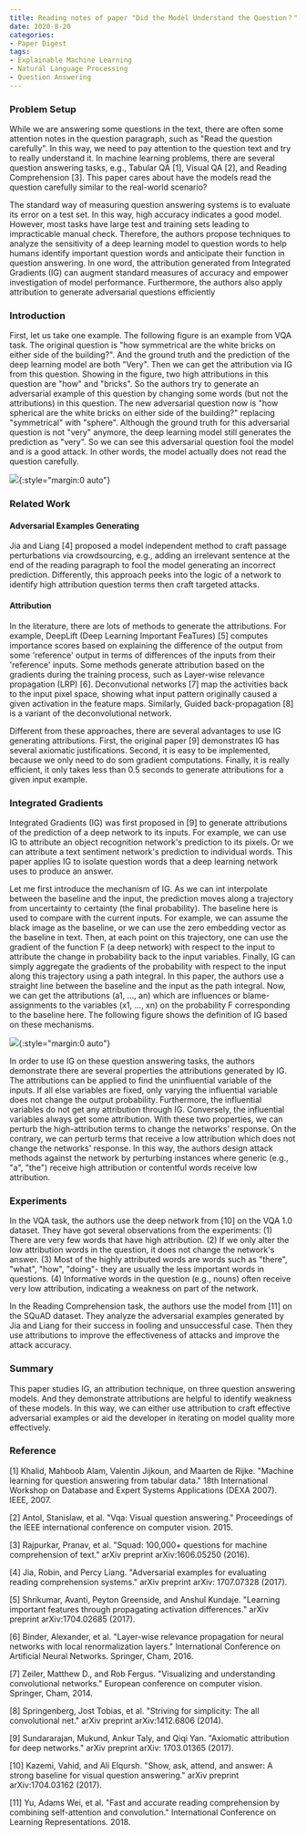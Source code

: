```yaml
---
title: Reading notes of paper "Did the Model Understand the Question？"
date: 2020-8-20
categories:
- Paper Digest
tags:
- Explainable Machine Learning
- Natural Language Processing
- Question Answering
---
```


### Problem Setup

While we are answering some questions in the text, there are often some attention notes in the question paragraph, such as "Read the question carefully". In this way, we need to pay attention to the question text and try to really understand it. In machine learning problems, there are several question answering tasks, e.g., Tabular QA [1], Visual QA [2], and Reading Comprehension [3]. This paper cares about have the models read the question carefully similar to the real-world scenario?

The standard way of measuring question answering systems is to evaluate its error on a test set. In this way, high accuracy indicates a good model. However, most tasks have large test and training sets leading to impracticable manual check. Therefore, the authors propose techniques to analyze the sensitivity of a deep learning model to question words to help humans identify important question words and anticipate their function in question answering. In one word, the attribution generated from Integrated Gradients (IG) can augment standard measures of accuracy and empower investigation of model performance. Furthermore, the authors also apply attribution to generate adversarial questions efficiently

### Introduction

First, let us take one example. The following figure is an example from VQA task. The original question is "how symmetrical are the white bricks on either side of the building?". And the ground truth and the prediction of the deep learning model are both "Very". Then we can get the attribution via IG from this question. Showing in the figure, two high attributions in this question are "how" and "bricks". So the authors try to generate an adversarial example of this question by changing some words (but not the attributions) in this question. The new adversarial question now is "how spherical are the white bricks on either side of the building?" replacing "symmetrical" with "sphere". Although the ground truth for this adversarial question is not "very" anymore, the deep learning model still generates the prediction as "very". So we can see this adversarial question fool the model and is a good attack. In other words, the model actually does not read the question carefully. 

![](../../../../../assets/images/papernotesimgs/63.png){:style="margin:0 auto"}

### Related Work

#### Adversarial Examples Generating

Jia and Liang [4] proposed a model independent method to craft passage perturbations via crowdsourcing, e.g., adding an irrelevant sentence at the end of the reading paragraph to fool the model generating an incorrect prediction. Differently, this approach peeks into the logic of a network to identify high attribution question terms then craft targeted attacks. 

#### Attribution

In the literature, there are lots of methods to generate the attributions. For example, DeepLift (Deep Learning Important FeaTures) [5] computes importance scores based on explaining the difference of the output from some 'reference' output in terms of differences of the inputs from their 'reference' inputs. Some methods generate attribution based on the gradients during the training process, such as Layer-wise relevance propagation (LRP) [6]. Deconvutional networks [7] map the activities back to the input pixel space, showing what input pattern originally caused a given activation in the feature maps. Similarly, Guided back-propagation [8] is a variant of the deconvolutional network. 

Different from these approaches, there are several advantages to use IG generating attributions. First, the original paper [9] demonstrates IG has several axiomatic justifications. Second, it is easy to be implemented, because we only need to do som gradient computations. Finally, it is really efficient, it only takes less than 0.5 seconds to generate attributions for a given input example. 

### Integrated Gradients

Integrated Gradients (IG) was first proposed in [9] to generate attributions of the prediction of a deep network to its inputs. For example, we can use IG to attribute an object recognition network's prediction to its pixels. Or we can attribute a text sentiment network's prediction to individual words. This paper applies IG to isolate question words that a deep learning network uses to produce an answer. 

Let me first introduce the mechanism of IG. As we can int interpolate between the baseline and the input, the prediction moves along a trajectory from uncertainty to certainty (the final probability). The baseline here is used to compare with the current inputs. For example, we can assume the black image as the baseline, or we can use the zero embedding vector as the baseline in text. Then, at each point on this trajectory, one can use the gradient of the function F (a deep network) with respect to the input to attribute the change in probability back to the input variables. Finally, IG can simply aggregate the gradients of the probability with respect to the input along this trajectory using a path integral. In this paper, the authors use a straight line between the baseline and the input as the path integral. Now, we can get the attributions (a1, ..., an) which are influences or blame-assignments to the variables (x1, ..., xn) on the probability F corresponding to the baseline here. The following figure shows the definition of IG based on these mechanisms. 

![](../../../../../assets/images/papernotesimgs/64.png){:style="margin:0 auto"}

In order to use IG on these question answering tasks, the authors demonstrate there are several properties the attributions generated by IG. The attributions can be applied to find the uninfluential variable of the inputs. If all else variables are fixed, only varying the influential variable does not change the output probability. Furthermore, the influential variables do not get any attribution through IG. Conversely, the influential variables always get some attribution. With these two properties, we can perturb the high-attribution terms to change the networks' response. On the contrary, we can perturb terms that receive a low attribution which does not change the networks' response. In this way, the authors design attack methods against the network by perturbing instances where generic (e.g., "a", "the") receive high attribution or contentful words receive low attribution. 

### Experiments

In the VQA task, the authors use the deep network from [10] on the VQA 1.0 dataset. They have got several observations from the experiments: (1) There are very few words that have high attribution. (2) If we only alter the low attribution words in the question, it does not change the network's answer. (3) Most of the highly attributed words are words such as "there", "what", "how", "doing"- they are usually the less important words in questions. (4) Informative words in the question (e.g., nouns) often receive very low attribution, indicating a weakness on part of the network. 

In the Reading Comprehension task, the authors use the model from [11] on the SQuAD dataset. They analyze the adversarial examples generated by Jia and Liang for their success in fooling and unsuccessful case. Then they use attributions to improve the effectiveness of attacks and improve the attack accuracy. 

### Summary

This paper studies IG, an attribution technique, on three question answering models. And they demonstrate attributions are helpful to identify weakness of these models. In this way, we can either use attribution to craft effective adversarial examples or aid the developer in iterating on model quality more effectively. 

### Reference

[1] Khalid, Mahboob Alam, Valentin Jijkoun, and Maarten de Rijke. "Machine learning for question answering from tabular data." 18th International Workshop on Database and Expert Systems Applications (DEXA 2007). IEEE, 2007.

[2] Antol, Stanislaw, et al. "Vqa: Visual question answering." Proceedings of the IEEE international conference on computer vision. 2015.

[3] Rajpurkar, Pranav, et al. "Squad: 100,000+ questions for machine comprehension of text." arXiv preprint arXiv:1606.05250 (2016).

[4] Jia, Robin, and Percy Liang. "Adversarial examples for evaluating reading comprehension systems." arXiv preprint arXiv: 1707.07328 (2017).

[5] Shrikumar, Avanti, Peyton Greenside, and Anshul Kundaje. "Learning important features through propagating activation differences." arXiv preprint arXiv:1704.02685 (2017).

[6] Binder, Alexander, et al. "Layer-wise relevance propagation for neural networks with local renormalization layers." International Conference on Artificial Neural Networks. Springer, Cham, 2016.

[7] Zeiler, Matthew D., and Rob Fergus. "Visualizing and understanding convolutional networks." European conference on computer vision. Springer, Cham, 2014.

[8] Springenberg, Jost Tobias, et al. "Striving for simplicity: The all convolutional net." arXiv preprint arXiv:1412.6806 (2014).

[9] Sundararajan, Mukund, Ankur Taly, and Qiqi Yan. "Axiomatic attribution for deep networks." arXiv preprint arXiv: 1703.01365 (2017).

[10] Kazemi, Vahid, and Ali Elqursh. "Show, ask, attend, and answer: A strong baseline for visual question answering." arXiv preprint arXiv:1704.03162 (2017).

[11] Yu, Adams Wei, et al. "Fast and accurate reading comprehension by combining self-attention and convolution." International Conference on Learning Representations. 2018.